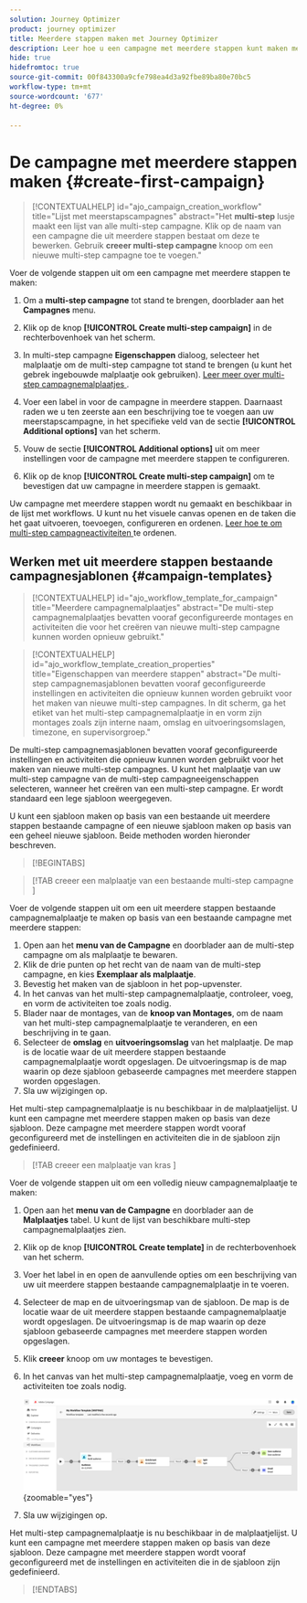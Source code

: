 ```yaml
---
solution: Journey Optimizer
product: journey optimizer
title: Meerdere stappen maken met Journey Optimizer
description: Leer hoe u een campagne met meerdere stappen kunt maken met Adobe Journey Optimizer
hide: true
hidefromtoc: true
source-git-commit: 00f843300a9cfe798ea4d3a92fbe89ba80e70bc5
workflow-type: tm+mt
source-wordcount: '677'
ht-degree: 0%

---
```



# De campagne met meerdere stappen maken {#create-first-campaign}

>[!CONTEXTUALHELP]
>id="ajo_campaign_creation_workflow"
>title="Lijst met meerstapscampagnes"
>abstract="Het **multi-step** lusje maakt een lijst van alle multi-step campagne. Klik op de naam van een campagne die uit meerdere stappen bestaat om deze te bewerken. Gebruik **creeer multi-step campagne** knoop om een nieuwe multi-step campagne toe te voegen."


Voer de volgende stappen uit om een campagne met meerdere stappen te maken:

1. Om a **multi-step campagne** tot stand te brengen, doorblader aan het **Campagnes** menu.

1. Klik op de knop **[!UICONTROL Create multi-step campaign]** in de rechterbovenhoek van het scherm.

1. In multi-step campagne **Eigenschappen** dialoog, selecteer het malplaatje om de multi-step campagne tot stand te brengen (u kunt het gebrek ingebouwde malplaatje ook gebruiken). [ Leer meer over multi-step campagnemalplaatjes ](#campaign-templates).

1. Voer een label in voor de campagne in meerdere stappen. Daarnaast raden we u ten zeerste aan een beschrijving toe te voegen aan uw meerstapscampagne, in het specifieke veld van de sectie **[!UICONTROL Additional options]** van het scherm.

1. Vouw de sectie **[!UICONTROL Additional options]** uit om meer instellingen voor de campagne met meerdere stappen te configureren.

1. Klik op de knop **[!UICONTROL Create multi-step campaign]** om te bevestigen dat uw campagne in meerdere stappen is gemaakt.

Uw campagne met meerdere stappen wordt nu gemaakt en beschikbaar in de lijst met workflows. U kunt nu het visuele canvas openen en de taken die het gaat uitvoeren, toevoegen, configureren en ordenen. [ Leer hoe te om multi-step campagneactiviteiten ](orchestrate-activities.md) te ordenen.

## Werken met uit meerdere stappen bestaande campagnesjablonen {#campaign-templates}

>[!CONTEXTUALHELP]
>id="ajo_workflow_template_for_campaign"
>title="Meerdere campagnemalplaatjes"
>abstract="De multi-step campagnemalplaatjes bevatten vooraf geconfigureerde montages en activiteiten die voor het creëren van nieuwe multi-step campagne kunnen worden opnieuw gebruikt."

>[!CONTEXTUALHELP]
>id="ajo_workflow_template_creation_properties"
>title="Eigenschappen van meerdere stappen"
>abstract="De multi-step campagnemasjablonen bevatten vooraf geconfigureerde instellingen en activiteiten die opnieuw kunnen worden gebruikt voor het maken van nieuwe multi-step campagnes. In dit scherm, ga het etiket van het multi-step campagnemalplaatje in en vorm zijn montages zoals zijn interne naam, omslag en uitvoeringsomslagen, timezone, en supervisorgroep."

De multi-step campagnemasjablonen bevatten vooraf geconfigureerde instellingen en activiteiten die opnieuw kunnen worden gebruikt voor het maken van nieuwe multi-step campagnes. U kunt het malplaatje van uw multi-step campagne van de multi-step campagneeigenschappen selecteren, wanneer het creëren van een multi-step campagne. Er wordt standaard een lege sjabloon weergegeven.

U kunt een sjabloon maken op basis van een bestaande uit meerdere stappen bestaande campagne of een nieuwe sjabloon maken op basis van een geheel nieuwe sjabloon. Beide methoden worden hieronder beschreven.

>[!BEGINTABS]

>[!TAB  creeer een malplaatje van een bestaande multi-step campagne ]

Voer de volgende stappen uit om een uit meerdere stappen bestaande campagnemalplaatje te maken op basis van een bestaande campagne met meerdere stappen:

1. Open aan het **menu van de Campagne** en doorblader aan de multi-step campagne om als malplaatje te bewaren.
1. Klik de drie punten op het recht van de naam van de multi-step campagne, en kies **Exemplaar als malplaatje**.
1. Bevestig het maken van de sjabloon in het pop-upvenster.
1. In het canvas van het multi-step campagnemalplaatje, controleer, voeg, en vorm de activiteiten toe zoals nodig.
1. Blader naar de montages, van de **knoop van Montages**, om de naam van het multi-step campagnemalplaatje te veranderen, en een beschrijving in te gaan.
1. Selecteer de **omslag** en **uitvoeringsomslag** van het malplaatje. De map is de locatie waar de uit meerdere stappen bestaande campagnemalplaatje wordt opgeslagen. De uitvoeringsmap is de map waarin op deze sjabloon gebaseerde campagnes met meerdere stappen worden opgeslagen.
1. Sla uw wijzigingen op.

Het multi-step campagnemalplaatje is nu beschikbaar in de malplaatjelijst. U kunt een campagne met meerdere stappen maken op basis van deze sjabloon. Deze campagne met meerdere stappen wordt vooraf geconfigureerd met de instellingen en activiteiten die in de sjabloon zijn gedefinieerd.


>[!TAB  creeer een malplaatje van kras ]


Voer de volgende stappen uit om een volledig nieuw campagnemalplaatje te maken:

1. Open aan het **menu van de Campagne** en doorblader aan de **Malplaatjes** tabel. U kunt de lijst van beschikbare multi-step campagnemalplaatjes zien.
1. Klik op de knop **[!UICONTROL Create template]** in de rechterbovenhoek van het scherm.
1. Voer het label in en open de aanvullende opties om een beschrijving van uw uit meerdere stappen bestaande campagnemalplaatje in te voeren.
1. Selecteer de map en de uitvoeringsmap van de sjabloon. De map is de locatie waar de uit meerdere stappen bestaande campagnemalplaatje wordt opgeslagen. De uitvoeringsmap is de map waarin op deze sjabloon gebaseerde campagnes met meerdere stappen worden opgeslagen.
1. Klik **creeer** knoop om uw montages te bevestigen.
1. In het canvas van het multi-step campagnemalplaatje, voeg en vorm de activiteiten toe zoals nodig.

   ![](assets/wf-template-activities.png){zoomable="yes"}

1. Sla uw wijzigingen op.

Het multi-step campagnemalplaatje is nu beschikbaar in de malplaatjelijst. U kunt een campagne met meerdere stappen maken op basis van deze sjabloon. Deze campagne met meerdere stappen wordt vooraf geconfigureerd met de instellingen en activiteiten die in de sjabloon zijn gedefinieerd.

>[!ENDTABS]
